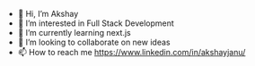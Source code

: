 - 👋 Hi, I’m Akshay
- 👀 I’m interested in Full Stack Development
- 🌱 I’m currently learning next.js
- 💞️ I’m looking to collaborate on new ideas
- 📫 How to reach me https://www.linkedin.com/in/akshayjanu/

<!---
akshaykumar94/akshaykumar94 is a ✨ special ✨ repository because its `README.md` (this file) appears on your GitHub profile.
You can click the Preview link to take a look at your changes.
--->
